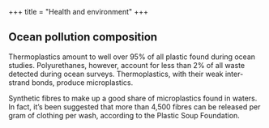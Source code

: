 +++
title = "Health and environment"
+++

## Ocean pollution composition
Thermoplastics amount to well over 95% of all plastic found during ocean studies. Polyurethanes, however, account for less than 2% of all waste detected during ocean surveys. Thermoplastics, with their weak inter-strand bonds, produce microplastics.

Synthetic fibres to make up a good share of microplastics found in waters. In fact, it’s been suggested that more than 4,500 fibres can be released per gram of clothing per wash, according to the Plastic Soup Foundation.